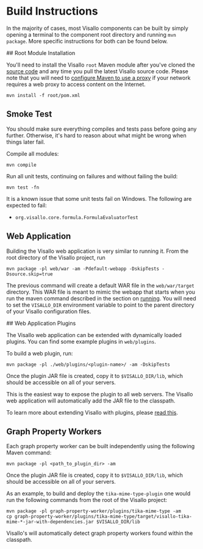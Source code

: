 # Build Instructions

In the majority of cases, most Visallo components can be built by simply opening a terminal to the component root directory and running `mvn package`. More specific instructions for both can be found below.

<a name="root-module"/>
## Root Module Installation

You'll need to install the Visallo `root` Maven module after you've cloned the [source code](source-code.md) and any time you pull the latest Visallo source code. Please note that you will need to [configure Maven to use a proxy](https://maven.apache.org/guides/mini/guide-proxies.html) if your network requires a web proxy to access content on the Internet.

    mvn install -f root/pom.xml

## Smoke Test

You should make sure everything compiles and tests pass before going any further. Otherwise, it's hard to reason about what might be wrong when things later fail.

Compile all modules:

    mvn compile

Run all unit tests, continuing on failures and without failing the build:

    mvn test -fn

It is a known issue that some unit tests fail on Windows. The following are expected to fail:
* `org.visallo.core.formula.FormulaEvaluatorTest`

## Web Application

Building the Visallo web application is very similar to running it. From the root directory of the Visallo project, run

    mvn package -pl web/war -am -Pdefault-webapp -DskipTests -Dsource.skip=true

The previous command will create a default WAR file in the `web/war/target` directory. This WAR file is meant to mimic
the webapp that starts when you run the maven command described in the section on [running](running.md). You will need
to set the `VISALLO_DIR` environment variable to point to the parent directory of your Visallo configuration files.

<a name="web-plugin"/>
## Web Application Plugins

The Visallo web application can be extended with dynamically loaded plugins. You can find some example plugins in `web/plugins`.

To build a web plugin, run:

    mvn package -pl ./web/plugins/<plugin-name>/ -am -DskipTests

Once the plugin JAR file is created, copy it to `$VISALLO_DIR/lib`, which should be accessible on all of your servers.

This is the easiest way to expose the plugin to all web servers. The Visallo web application will automatically add the JAR file to the classpath.

To learn more about extending Visallo with plugins, please [read this](../extension-points/index.md).


## Graph Property Workers

Each graph property worker can be built independently using the following Maven command:

    mvn package -pl <path_to_plugin_dir> -am

Once the plugin JAR file is created, copy it to `$VISALLO_DIR/lib`, which should be accessible on all of your servers.

As an example, to build and deploy the `tika-mime-type-plugin` one would run the following commands from the root of
the Visallo project:

    mvn package -pl graph-property-worker/plugins/tika-mime-type -am
    cp graph-property-worker/plugins/tika-mime-type/target/visallo-tika-mime-*-jar-with-dependencies.jar $VISALLO_DIR/lib

Visallo's will automatically detect graph property workers found within the classpath.
